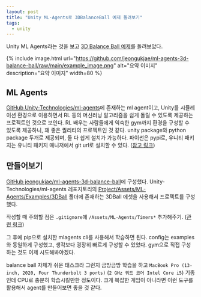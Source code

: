 ```yaml
---
layout: post
title: "Unity ML-Agents로 3DBalanceBall 예제 돌려보기"
tags:
  - unity
---
```


Unity ML Agents라는 것을 보고 [3D Balance Ball 예제](https://github.com/jeongukjae/ml-agents-3d-balance-ball)를 돌려보았다.

{% include image.html url="https://github.com/jeongukjae/ml-agents-3d-balance-ball/raw/main/example_image.png" alt="요약 이미지" description="요약 이미지" width=80 %}

## ML Agents

[GitHub Unity-Technologies/ml-agents](https://github.com/Unity-Technologies/ml-agents)에 존재하는 ml agent이고, Unity를 시뮬레이션 환경으로 이용하면서 RL 등의 머신러닝 알고리즘을 쉽게 돌릴 수 있도록 제공하는 프로젝트인 것으로 보인다. RL 배우는 사람들에게 익숙한 gym까지 환경을 구성할 수 있도록 제공하니, 꽤 좋은 퀄리티의 프로젝트인 것 같다. unity package와 python package 두개로 제공되며, 둘 다 쉽게 설치가 가능하다. 파이썬은 pypi로, 유니티 패키지는 유니티 패키지 매니저에서 git url로 설치할 수 있다. ([참고 링크](https://github.com/jeongukjae/ml-agents-3d-balance-ball/commit/6e19706e98216227b24c238de6652d43a24fd073))

## 만들어보기

[GitHub jeongukjae/ml-agents-3d-balance-ball](https://github.com/jeongukjae/ml-agents-3d-balance-ball)에 구성했다. Unity-Technologies/ml-agents 레포지토리의 [Project/Assets/ML-Agents/Examples/3DBall](https://github.com/Unity-Technologies/ml-agents/tree/c1b26d49e4f4fc692c2688531f9e7c69dba12682/Project/Assets/ML-Agents/Examples/3DBall) 폴더에 존재하는 3DBall 에셋을 사용해서 프로젝트를 구성했다.

작성할 때 주의할 점은 `.gitignore`에 `/Assets/ML-Agents/Timers*` 추가해주기. ([관련 링크](https://github.com/jeongukjae/ml-agents-3d-balance-ball/blob/6ba54bb7bd951d43365aac15cb3490002ce4371f/3DBalanceBall/.gitignore#L74))

그 후에 pip으로 설치한 mlagents cli를 사용해서 학습하면 된다. config는 examples와 동일하게 구성했고, 생각보다 굉장히 빠르게 구성할 수 있었다. gym으로 직접 구성하는 것도 이제 시도해봐야겠다.

balance ball 자체가 쉬운 태스크라 그런지 금방금방 학습을 하고 `MacBook Pro (13-inch, 2020, Four Thunderbolt 3 ports)` (`2 GHz 쿼드 코어 Intel Core i5`) 기종인데 CPU로 충분히 학습시킬만한 정도이다. 크게 복잡한 게임이 아니라면 이런 도구를 활용해서 agent를 만들어보면 좋을 것 같다.
